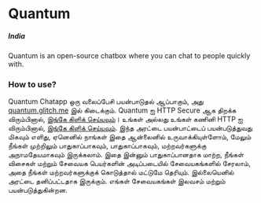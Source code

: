 # Quantum
##### India
Quantum is an open-source chatbox where you can chat to people quickly with.
### How to use?
Quantum Chatapp ஒரு வலைப்பேசி பயன்பாடுதல் ஆப்பாகும், அது [quantum.glitch.me](https://quantum.glitch.me) இல் கிடைக்கும். Quantum ஐ HTTP Secure ஆக திறக்க விரும்பினால், [இங்கே கிளிக் செய்யவும்](https://quantum.glitch.me)। உங்கள் அல்லது உங்கள் கணினி HTTP ஐ விரும்பினால், [இங்கே கிளிக் செய்யவும்](http://quantum.glitch.me).
இந்த அரட்டை பயன்பாட்டைப் பயன்படுத்துவது மிகவும் எளிது, ஏனெனில் நாங்கள் இதை ஆன்லைனில் உருவாக்கியுள்ளோம், மேலும் நீங்கள் முற்றிலும் பாதுகாப்பாகவும், பாதுகாப்பாகவும், மற்றவர்களுக்கு அநாமதேயமாகவும் இருக்கலாம். இதை இன்னும் பாதுகாப்பானதாக மாற்ற, நீங்கள் விசைகள் மற்றும் சேவையக பெயர்களின் அடிப்படையில் சேவையகங்களில் சேரலாம், அதை நீங்கள் மற்றவர்களுக்குக் கொடுத்தால் மட்டுமே தெரியும். இல்லையெனில் அரட்டை தனிப்பட்டதாக இருக்கும். எங்கள் சேவையகங்கள் இலவசம் மற்றும் பயன்படுத்துகின்றன.
